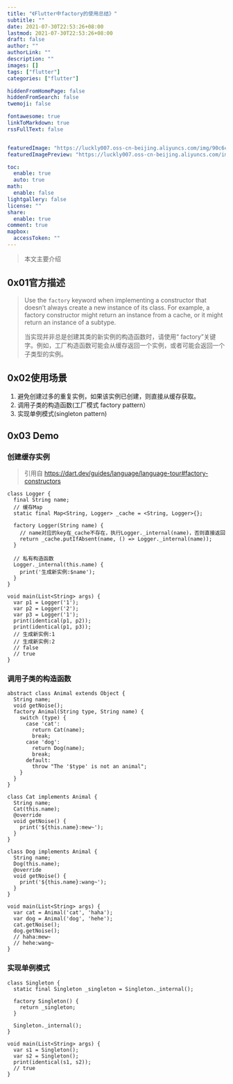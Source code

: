 ```yaml
---
title: "《Flutter中factory的使用总结》"
subtitle: ""
date: 2021-07-30T22:53:26+08:00
lastmod: 2021-07-30T22:53:26+08:00
draft: false
author: ""
authorLink: ""
description: ""
images: []
tags: ["flutter"]
categories: ["flutter"]

hiddenFromHomePage: false
hiddenFromSearch: false
twemoji: false

fontawesome: true
linkToMarkdown: true
rssFullText: false


featuredImage: "https://luckly007.oss-cn-beijing.aliyuncs.com/img/90c6cc12-742e-4c9f-b318-b912f163b8d0.png"
featuredImagePreview: "https://luckly007.oss-cn-beijing.aliyuncs.com/img/90c6cc12-742e-4c9f-b318-b912f163b8d0.png"

toc:
  enable: true
  auto: true
math:
  enable: false
lightgallery: false
license: ""
share:
  enable: true
comment: true
mapbox:
  accessToken: ""
---
```




> 本文主要介绍

<!--more-->

## 0x01官方描述

> Use the `factory` keyword when implementing a constructor that doesn’t always create a new instance of its class. For example, a factory constructor might return an instance from a cache, or it might return an instance of a subtype.
>
> 当实现并非总是创建其类的新实例的构造函数时，请使用“ factory”关键字。例如，工厂构造函数可能会从缓存返回一个实例，或者可能会返回一个子类型的实例。

## 0x02使用场景

1. 避免创建过多的重复实例，如果该实例已创建，则直接从缓存获取。
2. 调用子类的构造函数(工厂模式 factory pattern）
3. 实现单例模式(singleton pattern)

## 0x03 Demo

### 创建缓存实例

> 引用自 https://dart.dev/guides/language/language-tour#factory-constructors

```
class Logger {
  final String name;
  // 缓存Map
  static final Map<String, Logger> _cache = <String, Logger>{};

  factory Logger(String name) {
    // name对应的key在_cache不存在，执行Logger._internal(name)，否则直接返回
    return _cache.putIfAbsent(name, () => Logger._internal(name));
  }

  // 私有构造函数
  Logger._internal(this.name) {
    print('生成新实例:$name');
  }
}

void main(List<String> args) {
  var p1 = Logger('1');
  var p2 = Logger('2');
  var p3 = Logger('1');
  print(identical(p1, p2));
  print(identical(p1, p3));
  // 生成新实例:1
  // 生成新实例:2
  // false
  // true
}
```

### 调用子类的构造函数

```
abstract class Animal extends Object {
  String name;
  void getNoise();
  factory Animal(String type, String name) {
    switch (type) {
      case 'cat':
        return Cat(name);
        break;
      case 'dog':
        return Dog(name);
        break;
      default:
        throw "The '$type' is not an animal";
    }
  }
}

class Cat implements Animal {
  String name;
  Cat(this.name);
  @override
  void getNoise() {
    print('${this.name}:mew~');
  }
}

class Dog implements Animal {
  String name;
  Dog(this.name);
  @override
  void getNoise() {
    print('${this.name}:wang~');
  }
}

void main(List<String> args) {
  var cat = Animal('cat', 'haha');
  var dog = Animal('dog', 'hehe');
  cat.getNoise();
  dog.getNoise();
  // haha:mew~
  // hehe:wang~
}
```

### 实现单例模式

```
class Singleton {
  static final Singleton _singleton = Singleton._internal();

  factory Singleton() {
    return _singleton;
  }

  Singleton._internal();
}

void main(List<String> args) {
  var s1 = Singleton();
  var s2 = Singleton();
  print(identical(s1, s2));
  // true
}
```